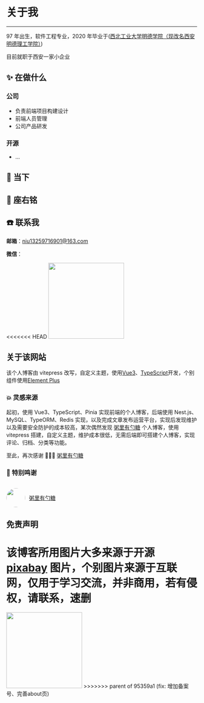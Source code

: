 # 关于我

---

97 年出生，软件工程专业，2020 年毕业于([西北工业大学明德学院（现改名西安明德理工学院）](https://www.mdit.edu.cn/))

目前就职于西安一家小企业

<!-- ![图片](https://img.cdn.sugarat.top/mdImg/MTYwNDcyMTQ4NTMyOA==604721485328) -->

## :sparkles: 在做什么

### 公司

- 负责前端项目构建设计
- 前端人员管理
- 公司产品研发

### 开源

<!-- - 2023.01 - ing：VitePress 博客主题：[@sugarat/theme 主题](https://theme.sugarat.top/) -->

- ...

## :rocket: 当下

## :pencil: 座右铭

## :phone: 联系我

**邮箱**：niu13259716901@163.com

**微信**：

<<<<<<< HEAD
<img src="/wechat.jpg" style="width:200px; margin: 0 auto;">

## 关于该网站

该个人博客由 vitepress 改写，自定义主题，使用[Vue3](https://cn.vuejs.org/)、[TypeScript](https://www.tslang.cn/)开发，个别组件使用[Element Plus](https://element-plus.gitee.io/zh-CN/)

### 💥 灵感来源

起初，使用 Vue3、TypeScript、Pinia 实现前端的个人博客，后端使用 Nest.js、MySQL、TypeORM、Redis 实现，以及完成文章发布运营平台，实现后发现维护以及需要安全防护的成本较高，某次偶然发现 [粥里有勺糖](https://sugarat.top/) 个人博客，使用 vitepress 搭建，自定义主题，维护成本很低，无需后端即可搭建个人博客，实现评论、归档、分类等功能。

至此，再次感谢 🎉🎉🎉 [粥里有勺糖](https://sugarat.top/)

### 🤝 特别鸣谢

<div style="display: flex; align-items: center; gap: 10px; margin-top: 30px;">
  <img src="https://sugarat.top/logo.png" style="width: 50px; height:50px; border-radius: 50%" />
  <a href="https://sugarat.top/">粥里有勺糖</a>
</div>

## 免责声明

该博客所用图片大多来源于开源 [pixabay](https://pixabay.com/zh/) 图片，个别图片来源于互联网，仅用于学习交流，并非商用，若有侵权，请联系，速删
=======
<img src="" style="width:200px;">
>>>>>>> parent of 95359a1 (fix: 增加备案号、完善about页)
